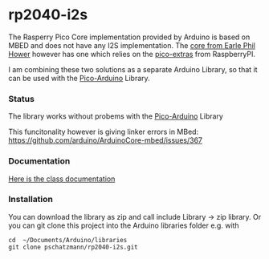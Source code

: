 # rp2040-i2s

The Rasperry Pico Core implementation provided by Arduino is based on MBED and does not have any I2S implementation. 
The [core from Earle Phil Hower](https://github.com/earlephilhower/arduino-pico) however has one which relies on the [pico-extras](https://github.com/raspberrypi/pico-extras) from RaspberryPI.

I am combining these two solutions as a separate Arduino Library, so that it can be used with the [Pico-Arduino](https://github.com/pschatzmann/pico-arduino.git) Library.

### Status

The library works without probems with the [Pico-Arduino](https://github.com/pschatzmann/pico-arduino.git) Library

This funcitonality however is giving linker errors in MBed: https://github.com/arduino/ArduinoCore-mbed/issues/367

### Documentation

[Here is the class documentation](https://pschatzmann.github.io/rp2040-i2s/html/class_i2_s_class.html)


### Installation

You can download the library as zip and call include Library -> zip library. Or you can git clone this project into the Arduino libraries folder e.g. with
```
cd  ~/Documents/Arduino/libraries
git clone pschatzmann/rp2040-i2s.git
```
